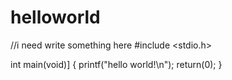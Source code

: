 # helloworld
//i need write something here
#include <stdio.h>

int main(void)]
{
  printf("hello world!\n");
  return(0);
}
